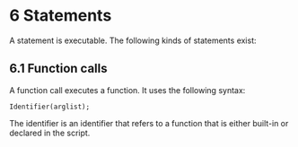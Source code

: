 # 6 Statements

A statement is executable. The following kinds of statements exist:

## 6.1 Function calls

A function call executes a function. It uses the following syntax:

```
Identifier(arglist);
```

The identifier is an identifier that refers to a function that is either built-in or declared in the script.